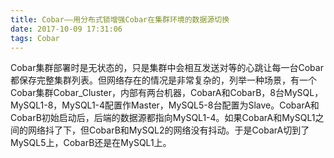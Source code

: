 ```yaml
---
title: Cobar——用分布式锁增强Cobar在集群环境的数据源切换
date: 2017-10-09 17:31:06
tags: Cobar
---
```


Cobar集群部署时是无状态的，只是集群中会相互发送对等的心跳让每一台Cobar都保存完整集群列表。但网络存在的情况是非常复杂的，列举一种场景，有一个Cobar集群Cobar_Cluster，内部有两台机器，CobarA和CobarB，8台MySQL，MySQL1-8，MySQL1-4配置作Master，MySQL5-8台配置为Slave。CobarA和CobarB初始启动后，后端的数据源都指向MySQL1-4。如果CobarA和MySQL1之间的网络抖了下，但CobarB和MySQL2的网络没有抖动。于是CobarA切到了MySQL5上，CobarB还是在MySQL1上。